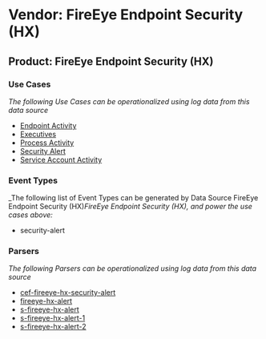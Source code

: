 Vendor: FireEye Endpoint Security (HX)
======================================
Product: FireEye Endpoint Security (HX)
---------------------------------------

### Use Cases

_The following Use Cases can be operationalized using log data from this data source_

* [Endpoint Activity](../UseCases/usecase_endpoint_activity.md)
* [Executives](../UseCases/usecase_executives.md)
* [Process Activity](../UseCases/usecase_process_activity.md)
* [Security Alert](../UseCases/usecase_security_alert.md)
* [Service Account Activity](../UseCases/usecase_service_account_activity.md)


### Event Types

_The following list of Event Types can be generated by Data Source FireEye Endpoint Security (HX)_FireEye Endpoint Security (HX), and power the use cases above:_

- security-alert


### Parsers

_The following Parsers can be operationalized using log data from this data source_

* [cef-fireeye-hx-security-alert](../Parsers/parserContent_cef-fireeye-hx-security-alert.md)
* [fireeye-hx-alert](../Parsers/parserContent_fireeye-hx-alert.md)
* [s-fireeye-hx-alert](../Parsers/parserContent_s-fireeye-hx-alert.md)
* [s-fireeye-hx-alert-1](../Parsers/parserContent_s-fireeye-hx-alert-1.md)
* [s-fireeye-hx-alert-2](../Parsers/parserContent_s-fireeye-hx-alert-2.md)
